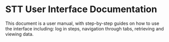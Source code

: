 # STT User Interface Documentation

This document is a user manual, with step-by-step guides on how to use the interface including: log in steps, navigation through tabs, retrieving and viewing data.
